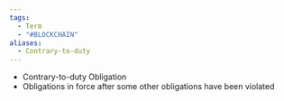 ```yaml
---
tags:
  - Term
  - "#BLOCKCHAIN"
aliases:
  - Contrary-to-duty
---
```

* Contrary-to-duty Obligation
* Obligations in force after some other obligations have been violated